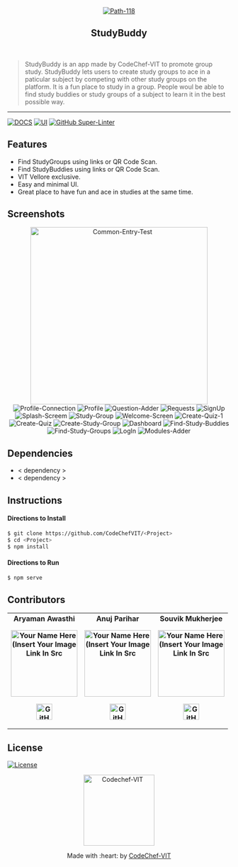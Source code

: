 
<p align="center"><a href="https://www.codechefvit.com" target="_blank"><img src="https://i.ibb.co/KKNRtxq/Path-118.png" alt="Path-118" border="0"></a>
</p>

<h2 align="center"> StudyBuddy </h2>
<br/>

> StudyBuddy is an app made by CodeChef-VIT to promote group study. StudyBuddy lets users to create study groups to ace in a paticular subject by competing with other study groups on the platform. It is a fun place to study in a group. People woul be able to find study buddies or study groups of a subject to learn it in the best possible way.
---

[![DOCS](https://img.shields.io/badge/Documentation-see%20docs-green?style=flat-square&logo=appveyor)](INSERT_LINK_FOR_DOCS_HERE) 
  [![UI ](https://img.shields.io/badge/User%20Interface-Link%20to%20UI-orange?style=flat-square&logo=appveyor)](INSERT_UI_LINK_HERE)
[![GitHub Super-Linter](https://github.com/<OWNER>/<REPOSITORY>/workflows/Lint%20Code%20Base/badge.svg)](https://github.com/marketplace/actions/super-linter)
## Features
- Find StudyGroups using links or QR Code Scan.
- Find StudyBuddies using links or QR Code Scan.
- VIT Vellore exclusive.
- Easy and minimal UI.
- Great place to have fun and ace in studies at the same time.

## Screenshots
<p align="center">
<img src="https://i.ibb.co/VppxmWZ/cet.png" alt="Common-Entry-Test" width="400px"/>
<img src="https://i.ibb.co/74b3mb7/Profile-Connection.png" alt="Profile-Connection" border="0">
<img src="https://i.ibb.co/z4CHDvv/Profile.png" alt="Profile" border="0">
<img src="https://i.ibb.co/1zpbCkD/Question-Adder.png" alt="Question-Adder" border="0">
<img src="https://i.ibb.co/wzGjtjz/Requests.png" alt="Requests" border="0">
<img src="https://i.ibb.co/HDR8Qd9/SignUp.png" alt="SignUp" border="0">
<img src="https://i.ibb.co/hMV1F4w/Splash-Screem.png" alt="Splash-Screem" border="0">
<img src="https://i.ibb.co/bdHYytN/Study-Group.png" alt="Study-Group" border="0">
<img src="https://i.ibb.co/sVtSd6Q/Welcome-Screen.png" alt="Welcome-Screen" border="0">
<img src="https://i.ibb.co/dDX9398/Create-Quiz-1.png" alt="Create-Quiz-1" border="0">
<img src="https://i.ibb.co/PTF68D7/Create-Quiz.png" alt="Create-Quiz" border="0">
<img src="https://i.ibb.co/bLwwsdn/Create-Study-Group.png" alt="Create-Study-Group" border="0">
<img src="https://i.ibb.co/K28cZvB/Dashboard.png" alt="Dashboard" border="0">
<img src="https://i.ibb.co/6gLJhZr/Find-Study-Buddies.png" alt="Find-Study-Buddies" border="0">
<img src="https://i.ibb.co/C6N0YhZ/Find-Study-Groups.png" alt="Find-Study-Groups" border="0">
<img src="https://i.ibb.co/8nkgTLv/LogIn.png" alt="LogIn" border="0">
<img src="https://i.ibb.co/6vcmVdr/Modules-Adder.png" alt="Modules-Adder" border="0">
</p>


## Dependencies
 - < dependency >
 - < dependency >
## Instructions

#### Directions to Install
```sh
$ git clone https://github.com/CodeChefVIT/<Project>
$ cd <Project>
$ npm install
```
#### Directions to Run
```sh
$ npm serve
```
## Contributors
<table>
	<tr align="center" style="font-weight:bold">
		<td>
		Aryaman Awasthi
		<p align="center">
			<img src = "https://i.ibb.co/qRJntHt/1630593257533.jpg" width="150" height="150" alt="Your Name Here (Insert Your Image Link In Src">
		</p>
			<p align="center">
				<a href = "https://github.com/aryaman-awasthi">
					<img src = "http://www.iconninja.com/files/241/825/211/round-collaboration-social-github-code-circle-network-icon.svg" width="36" height = "36" alt="GitHub"/>
				</a>
			</p>
		</td>
		<td>
		Anuj Parihar
		<p align="center">
			<img src = "https://i.ibb.co/4J9LXxS/cclogo.png" width="150" height="150" alt="Your Name Here (Insert Your Image Link In Src">
		</p>
			<p align="center">
				<a href = "https://github.com/BearTS">
					<img src = "http://www.iconninja.com/files/241/825/211/round-collaboration-social-github-code-circle-network-icon.svg" width="36" height = "36" alt="GitHub"/>
				</a>
			</p>
		</td>
		<td>
		Souvik Mukherjee
		<p align="center">
			<img src = "https://i.ibb.co/4J9LXxS/cclogo.png" width="150" height="150" alt="Your Name Here (Insert Your Image Link In Src">
		</p>
			<p align="center">
				<a href = "https://github.com/<GitHub-username>">
					<img src = "http://www.iconninja.com/files/241/825/211/round-collaboration-social-github-code-circle-network-icon.svg" width="36" height = "36" alt="GitHub"/>
				</a>
			</p>
		</td>
	</tr>
</table>

## License
[![License](http://img.shields.io/:license-mit-blue.svg?style=flat-square)](http://badges.mit-license.org)
<p align="center"><a href="https://www.codechefvit.com" target="_blank"><img src="https://i.ibb.co/4J9LXxS/cclogo.png" width=160 title="CodeChef-VIT" alt="Codechef-VIT"></a>
</p>
<p align="center">
	Made with :heart: by <a href="https://www.codechefvit.com" target="_blank">CodeChef-VIT</a>
</p>
